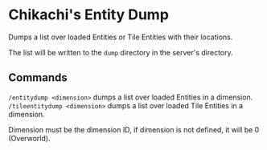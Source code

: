 # Chikachi's Entity Dump

Dumps a list over loaded Entities or Tile Entities with their locations.

The list will be written to the `dump` directory in the server's directory.

## Commands

`/entitydump <dimension>` dumps a list over loaded Entities in a dimension.  
`/tileentitydump <dimension>` dumps a list over loaded Tile Entities in a dimension.

Dimension must be the dimension ID, if dimension is not defined, it will be 0 (Overworld).